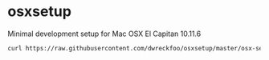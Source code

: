# osxsetup
Minimal development setup for Mac OSX El Capitan 10.11.6
```bash
curl https://raw.githubusercontent.com/dwreckfoo/osxsetup/master/osx-setup.sh | sh
```
